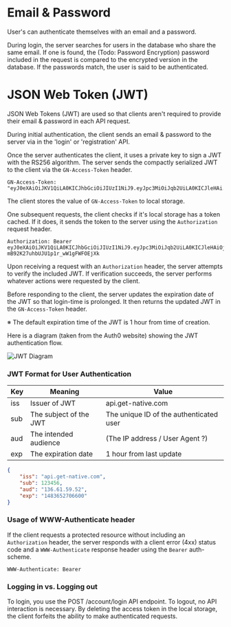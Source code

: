 # Email & Password

User's can authenticate themselves with an email and a password.

During login, the server searches for users in the database who share the same email. If one is found, the (Todo: Password Encryption)
password included in the request is compared to the encrypted version in the database. If the passwords match, the user is said to be
authenticated.

# JSON Web Token (JWT)

JSON Web Tokens (JWT) are used so that clients aren't required to provide their email & password in each API request.

During initial authentication, the client sends an email & password to the server via in the 'login' or 'registration' API.

Once the server authenticates the client, it uses a private key to sign a JWT with the RS256 algorithm. 
The server sends the compactly serialized JWT to the client via the `GN-Access-Token` header.

```
GN-Access-Token: "eyJ0eXAiOiJKV1QiLA0KICJhbGciOiJIUzI1NiJ9.eyJpc3MiOiJqb2UiLA0KICJleHAi..."
```

The client stores the value of `GN-Access-Token` to local storage.

One subsequent requests, the client checks if it's local storage has a token cached.
If it does, it sends the token to the server using the `Authorization` request header. 

```
Authorization: Bearer eyJ0eXAiOiJKV1QiLA0KICJhbGciOiJIUzI1NiJ9.eyJpc3MiOiJqb2UiLA0KICJleHAiOjEzMDA4MTkzODAsDQogImh0dHA6Ly9leGFtcGxlLmNvbS9pc19yb290Ijp0cnVlfQ.dBjftJeZ4CVP-mB92K27uhbUJU1p1r_wW1gFWFOEjXk
```

Upon receiving a request with an `Authorization` header, the server attempts to verify the included JWT.
If verification succeeds, the server performs whatever actions were requested by the client.

Before responding to the client, the server updates the expiration date of the JWT so that login-time is prolonged.
It then returns the updated JWT in the `GN-Access-Token` header.

※ The default expiration time of the JWT is 1 hour from time of creation.

Here is a diagram (taken from the Auth0 website) showing the JWT authentication flow.

<p><img src="/images/jwt-diagram.png" alt="JWT Diagram"/></p>

### JWT Format for User Authentication

| Key | Meaning                | Value                                   |
|-----|------------------------|-----------------------------------------|
| iss | Issuer of JWT          | api.get-native.com                      |
| sub | The subject of the JWT | The unique ID of the authenticated user |
| aud | The intended audience  | (The IP address / User Agent ?)         |
| exp | The expiration date    | 1 hour from last update                 |

```json
{
	"iss": "api.get-native.com",
	"sub": 123456,
	"aud": "136.61.59.52",
	"exp": "1483652706600"
}
```

### Usage of WWW-Authenticate header

If the client requests a protected resource without including an `Authorization` header, 
the server responds with a client error (4xx) status code and a `WWW-Authenticate` response header using the `Bearer` auth-scheme.

```
WWW-Authenticate: Bearer
```

### Logging in vs. Logging out

To login, you use the POST /account/login API endpoint. To logout, no API interaction is necessary.
By deleting the access token in the local storage, the client forfeits the ability to make authenticated requests.
